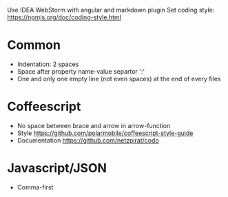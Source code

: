 Use IDEA WebStorm with angular and markdown plugin
Set coding style: https://npmjs.org/doc/coding-style.html

# Common

- Indentation: 2 spaces
- Space after property name-value separtor ':'
- One and only one empty line (not even spaces) at the end of every files

# Coffeescript

- No space between brace and arrow in arrow-function
- Style https://github.com/polarmobile/coffeescript-style-guide
- Documentation https://github.com/netzpirat/codo

# Javascript/JSON
- Comma-first
